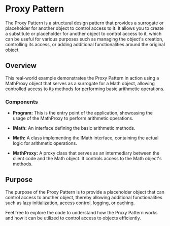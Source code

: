# Proxy Pattern

The Proxy Pattern is a structural design pattern that provides a surrogate or placeholder for another object to control access to it. It allows you to create a substitute or placeholder for another object to control access to it, which can be useful for various purposes such as managing the object's creation, controlling its access, or adding additional functionalities around the original object.

## Overview

This real-world example demonstrates the Proxy Pattern in action using a MathProxy object that serves as a surrogate for a Math object, allowing controlled access to its methods for performing basic arithmetic operations.

### Components

- **Program:** This is the entry point of the application, showcasing the usage of the MathProxy to perform arithmetic operations.
  
- **IMath:** An interface defining the basic arithmetic methods.

- **Math:** A class implementing the IMath interface, containing the actual logic for arithmetic operations.

- **MathProxy:** A proxy class that serves as an intermediary between the client code and the Math object. It controls access to the Math object's methods.

## Purpose

The purpose of the Proxy Pattern is to provide a placeholder object that can control access to another object, thereby allowing additional functionalities such as lazy initialization, access control, logging, or caching.

Feel free to explore the code to understand how the Proxy Pattern works and how it can be utilized to control access to objects efficiently.
